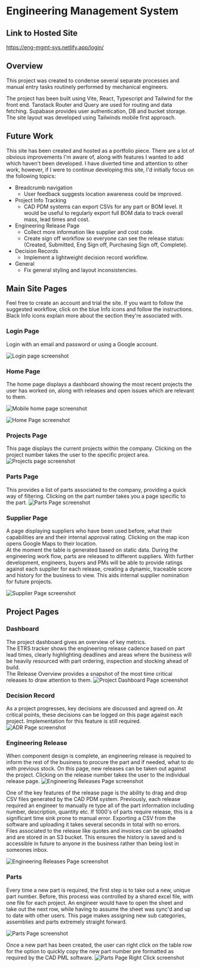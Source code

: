 # Engineering Management System

## Link to Hosted Site

https://eng-mgmt-sys.netlify.app/login/

## Overview

This project was created to condense several separate processes and manual entry tasks routinely performed by mechanical engineers.

The project has been built using Vite, React, Typescript and Tailwind for the front end. Tanstack Router and Query are used for routing and data fetching. Supabase provides user authentication, DB and bucket storage. The site layout was developed using Tailwinds mobile first approach.

## Future Work

This site has been created and hosted as a portfolio piece. There are a lot of obvious improvements I'm aware of, along with features I wanted to add which haven't been developed. I have diverted time and attention to other work, however, if I were to continue developing this site, I'd initially focus on the following topics:

<ul>
  <li>Breadcrumb navigation
    <ul>
      <li>User feedback suggests location awareness could be improved.</li>
    </ul>
  </li>
  <li>Project Info Tracking
    <ul>
      <li>CAD PDM systems can export CSVs for any part or BOM level. It would be useful to regularly export full BOM data to track overall mass, lead times and cost.</li>
    </ul>
  </li>
  <li>Engineering Release Page
    <ul>
      <li>Collect more information like supplier and cost code.</li>
      <li>Create sign off workflow so everyone can see the release status:</br> (Created, Submitted, Eng Sign off, Purchasing Sign off, Complete).</li>
    </ul>
  </li>
  <li>Decision Records
    <ul>
      <li>Implement a lightweight decision record workflow.</li>
    </ul>
  </li>
  <li>General
    <ul>
      <li>Fix general styling and layout inconsistencies. </li>
    </ul>
  </li>
</ul>

## Main Site Pages

Feel free to create an account and trial the site. If you want to follow the suggested workflow, click on the blue Info icons and follow the instructions.
Black Info icons explain more about the section they're associated with.

### Login Page

Login with an email and password or using a Google account.

![Login page screenshot](assets/readme/loginPage.PNG)

### Home Page

The home page displays a dashboard showing the most recent projects the user has worked on, along with releases and open issues which are relevant to them.

![Mobile home page screenshot](assets/readme/homePageMobile.PNG)

![Home Page screenshot](assets/readme/homePage.PNG)

### Projects Page

This page displays the current projects within the company. Clicking on the project number takes the user to the specific project area.
![Projects page screenshot](assets/readme/projectsPage.PNG)

### Parts Page

This provides a list of parts associated to the company, providing a quick way of filtering. Clicking on the part number takes you a page specific to the part.
![Parts Page screenshot](assets/readme/partsPage.PNG)

### Supplier Page

A page displaying suppliers who have been used before, what their capabilities are and their internal approval rating. Clicking on the map icon opens Google Maps to their location. </br>
At the moment the table is generated based on static data. During the engineering work flow, parts are released to different suppliers. With further development, engineers, buyers and PMs will be able to provide ratings against each supplier for each release, creating a dynamic, traceable score and history for the business to view. This aids internal supplier nomination for future projects.

![Supplier Page screenshot](assets/readme/supplierPage.PNG)

## Project Pages

### Dashboard

The project dashboard gives an overview of key metrics. </br>
The ETRS tracker shows the engineering release cadence based on part lead times, clearly highlighting deadlines and areas where the business will be heavily resourced with part ordering, inspection and stocking ahead of build. </br>
The Release Overview provides a snapshot of the most time critical releases to draw attention to them.
![Project Dashboard Page screenshot](assets/readme/projectDashboardPage.PNG)

### Decision Record

As a project progresses, key decisions are discussed and agreed on. At critical points, these decisions can be logged on this page against each project. Implementation for this feature is still required.
![ADR Page screenshot](assets/readme/ADR.PNG)

### Engineering Release

When component design is complete, an engineering release is required to inform the rest of the business to procure the part and if needed, what to do with previous stock. On this page, new releases can be taken out against the project. Clicking on the release number takes the user to the individual release page.
![Engineering Releases Page screenshot](assets/readme/engRelPage.PNG)

One of the key features of the release page is the ability to drag and drop CSV files generated by the CAD PDM system. Previously, each release required an engineer to manually re type all of the part information including number, description, quantity etc. If 1000's of parts require release, this is a significant time sink prone to manual error. Exporting a CSV from the software and uploading it takes several seconds in total with no errors. </br>
Files associated to the release like quotes and invoices can be uploaded and are stored in an S3 bucket. This ensures the history is saved and is accessible in future to anyone in the business rather than being lost in someones inbox.

![Engineering Releases Page screenshot](assets/readme/individualEngRelPage.PNG)

### Parts

Every time a new part is required, the first step is to take out a new, unique part number. Before, this process was controlled by a shared excel file, with one file for each project. An engineer would have to open the sheet and take out the next row, while having to assume the sheet was sync'd and up to date with other users. This page makes assigning new sub categories, assemblies and parts extremely straight forward.

![Parts Page screenshot](assets/readme/projectsPartsPage.PNG)

Once a new part has been created, the user can right click on the table row for the option to quickly copy the new part number pre formatted as required by the CAD PML software.
![Parts Page Right Click screenshot](assets/readme/partRowCopy.PNG)
